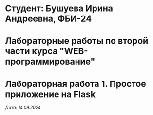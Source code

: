 # Студент: Бушуева Ирина Андреевна, ФБИ-24

# Лабораторные работы по второй части курса "WEB-программирование"

# Лабораторная работа 1. Простое приложение на Flask

*Дата: 14.09.2024*